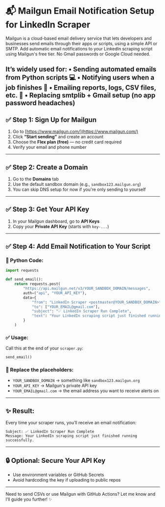 # 📬 Mailgun Email Notification Setup for LinkedIn Scraper

Mailgun is a cloud-based email delivery service that lets developers and businesses send emails through their apps or scripts, using a simple API or SMTP.
Add automatic email notifications to your LinkedIn scraping script using Mailgun's free tier. No Gmail passwords or Google Cloud needed.

It’s widely used for:
	•	Sending automated emails from Python scripts 💻
	•	Notifying users when a job finishes 📢
	•	Emailing reports, logs, CSV files, etc. 📄
	•	Replacing smtplib + Gmail setup (no app password headaches)
---

## ✅ Step 1: Sign Up for Mailgun
1. Go to [https://www.mailgun.com/](https://www.mailgun.com/)
2. Click **“Start sending”** and create an account
3. Choose the **Flex plan (free)** — no credit card required
4. Verify your email and phone number

---

## ✅ Step 2: Create a Domain
1. Go to the **Domains** tab
2. Use the default sandbox domain (e.g., `sandbox123.mailgun.org`)
3. You can skip DNS setup for now if you're only sending to yourself

---

## ✅ Step 3: Get Your API Key
1. In your Mailgun dashboard, go to **API Keys**
2. Copy your **Private API Key** (starts with `key-...`)

---

## ✅ Step 4: Add Email Notification to Your Script

### 🔧 Python Code:
```python
import requests

def send_email():
    return requests.post(
        "https://api.mailgun.net/v3/YOUR_SANDBOX_DOMAIN/messages",
        auth=("api", "YOUR_API_KEY"),
        data={
            "from": "LinkedIn Scraper <postmaster@YOUR_SANDBOX_DOMAIN>",
            "to": ["YOUR_EMAIL@gmail.com"],
            "subject": "✅ LinkedIn Scraper Run Complete",
            "text": "Your LinkedIn scraping script just finished running successfully."
        }
    )
```

### ✅ Usage:
Call this at the end of your `scraper.py`:
```python
send_email()
```

### 🔁 Replace the placeholders:
- `YOUR_SANDBOX_DOMAIN` → something like `sandbox123.mailgun.org`
- `YOUR_API_KEY` → Mailgun's private API key
- `YOUR_EMAIL@gmail.com` → the email address you want to receive alerts on

---

## ✨ Result:
Every time your scraper runs, you’ll receive an email notification:
```
Subject: ✅ LinkedIn Scraper Run Complete
Message: Your LinkedIn scraping script just finished running successfully.
```

---

## 🔒 Optional: Secure Your API Key
- Use environment variables or GitHub Secrets
- Avoid hardcoding the key if uploading to public repos

---

Need to send CSVs or use Mailgun with GitHub Actions? Let me know and I’ll guide you further! ✨
